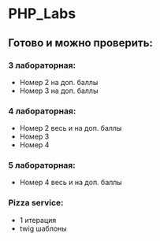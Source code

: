 # PHP_Labs
<h2>Готово и можно проверить:</h2>

<h3>3 лабораторная:</h3>
<ul>
  <li>Номер 2 на доп. баллы </li>
  <li>Номер 3 на доп. баллы </li>
</ul>

<h3>4 лабораторная:</h3>
<ul>
  <li>Номер 2 весь и на доп. баллы</li>
  <li>Номер 3</li>
  <li>Номер 4</li>
</ul>

<h3>5 лабораторная:</h3>
<ul>
  <li>Номер 4 весь и на доп. баллы </li>
</ul>

<h3>Pizza service:</h3>
<ul>
  <li>1 итерация</li>
  <li>twig шаблоны</li>
</ul>
